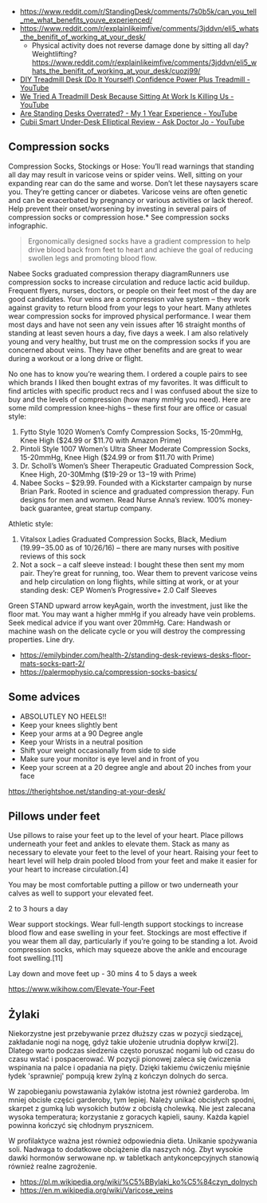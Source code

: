 - https://www.reddit.com/r/StandingDesk/comments/7s0b5k/can_you_tell_me_what_benefits_youve_experienced/
- https://www.reddit.com/r/explainlikeimfive/comments/3jddvn/eli5_whats_the_benifit_of_working_at_your_desk/
  - Physical activity does not reverse damage done by sitting all day? Weightlifting? https://www.reddit.com/r/explainlikeimfive/comments/3jddvn/eli5_whats_the_benifit_of_working_at_your_desk/cuozj99/
- [DIY Treadmill Desk (Do It Yourself) Confidence Power Plus Treadmill - YouTube](https://www.youtube.com/watch?v=H2Ef1Nec8IM)
- [We Tried A Treadmill Desk Because Sitting At Work Is Killing Us - YouTube](https://www.youtube.com/watch?v=6Jcd5XV4VL8)
- [Are Standing Desks Overrated? - My 1 Year Experience - YouTube](https://www.youtube.com/watch?v=wZi903mkis0)
- [Cubii Smart Under-Desk Elliptical Review - Ask Doctor Jo - YouTube](https://www.youtube.com/watch?v=V0ICZ7BzSUc)

## Compression socks

Compression Socks, Stockings or Hose: You’ll read warnings that standing all day may result in varicose veins or spider veins. Well, sitting on your expanding rear can do the same and worse. Don’t let these naysayers scare you. They’re getting cancer or diabetes. Varicose veins are often genetic and can be exacerbated by pregnancy or various activities or lack thereof. Help prevent their onset/worsening by investing in several pairs of compression socks or compression hose.* See compression socks infographic.

> Ergonomically designed socks have a gradient compression to help drive blood back from feet to heart and achieve the goal of reducing swollen legs and promoting blood flow.

Nabee Socks graduated compression therapy diagramRunners use compression socks to increase circulation and reduce lactic acid buildup. Frequent flyers, nurses, doctors, or people on their feet most of the day are good candidates. Your veins are a compression valve system – they work against gravity to return blood from your legs to your heart. Many athletes wear compression socks for improved physical performance. I wear them most days and have not seen any vein issues after 16 straight months of standing at least seven hours a day, five days a week. I am also relatively young and very healthy, but trust me on the compression socks if you are concerned about veins. They have other benefits and are great to wear during a workout or a long drive or flight.

No one has to know you’re wearing them. I ordered a couple pairs to see which brands I liked then bought extras of my favorites. It was difficult to find articles with  specific product recs and I was confused about the size to buy and the levels of compression (how many mmHg you need). Here are some mild compression knee-highs – these first four are office or casual style:

1. Fytto Style 1020 Women’s Comfy Compression Socks, 15-20mmHg, Knee High ($24.99 or $11.70 with Amazon Prime)
2. Pintoli Style 1007 Women’s Ultra Sheer Moderate Compression Socks, 15-20mmHg, Knee High ($24.99 or from $11.70 with Prime)
3. Dr. Scholl’s Women’s Sheer Therapeutic Graduated Compression Sock, Knee High, 20-30Mmhg ($19-29 or $13-$19 with Prime)
4. Nabee Socks – $29.99. Founded with a Kickstarter campaign by nurse Brian Park. Rooted in science and graduated compression therapy. Fun designs for men and women. Read Nurse Anna’s review. 100% money-back guarantee, great startup company.

Athletic style:

1. Vitalsox Ladies Graduated Compression Socks, Black, Medium ($19.99-$35.00 as of 10/26/16) – there are many nurses with positive reviews of this sock
2. Not a sock – a calf sleeve instead: I bought these then sent my mom pair. They’re great for running, too. Wear them to prevent varicose veins and help circulation on long flights, while sitting at work, or at your standing desk: CEP Women’s Progressive+ 2.0 Calf Sleeves

Green STAND upward arrow keyAgain, worth the investment, just like the floor mat. You may want a higher mmHg if you already have vein problems. Seek medical advice if you want over 20mmHg. Care: Handwash or machine wash on the delicate cycle or you will destroy the compressing properties. Line dry.

- https://emilybinder.com/health-2/standing-desk-reviews-desks-floor-mats-socks-part-2/
- https://palermophysio.ca/compression-socks-basics/

## Some advices

- ABSOLUTLEY NO HEELS!!
- Keep your knees slightly bent
- Keep your arms at a 90 Degree angle
- Keep your Wrists in a neutral position
- Shift your weight occasionally from side to side
- Make sure your monitor is eye level and in front of you
- Keep your screen at a 20 degree angle and about 20 inches from your face

https://therightshoe.net/standing-at-your-desk/

## Pillows under feet

Use pillows to raise your feet up to the level of your heart. Place pillows underneath your feet and ankles to elevate them. Stack as many as necessary to elevate your feet to the level of your heart. Raising your feet to heart level will help drain pooled blood from your feet and make it easier for your heart to increase circulation.[4]

You may be most comfortable putting a pillow or two underneath your calves as well to support your elevated feet.

2 to 3 hours a day

 Wear support stockings. Wear full-length support stockings to increase blood flow and ease swelling in your feet. Stockings are most effective if you wear them all day, particularly if you’re going to be standing a lot. Avoid compression socks, which may squeeze above the ankle and encourage foot swelling.[11]

Lay down and move feet up - 30 mins 4 to 5 days a week

https://www.wikihow.com/Elevate-Your-Feet

## Żylaki

Niekorzystne jest przebywanie przez dłuższy czas w pozycji siedzącej, zakładanie nogi na nogę, gdyż takie ułożenie utrudnia dopływ krwi[2]. Dlatego warto podczas siedzenia często poruszać nogami lub od czasu do czasu wstać i pospacerować. W pozycji pionowej zaleca się ćwiczenia wspinania na palce i opadania na pięty. Dzięki takiemu ćwiczeniu mięśnie łydek 'sprawniej' pompują krew żylną z kończyn dolnych do serca.

W zapobieganiu powstawania żylaków istotna jest również garderoba. Im mniej obcisłe części garderoby, tym lepiej. Należy unikać obcisłych spodni, skarpet z gumką lub wysokich butów z obcisłą cholewką. Nie jest zalecana wysoka temperatura; korzystanie z goracych kąpieli, sauny. Każda kąpiel powinna kończyć się chłodnym prysznicem.

W profilaktyce ważna jest również odpowiednia dieta. Unikanie spożywania soli. Nadwaga to dodatkowe obciążenie dla naszych nóg. Zbyt wysokie dawki hormonów serwowane np. w tabletkach antykoncepcyjnych stanowią również realne zagrożenie.

- https://pl.m.wikipedia.org/wiki/%C5%BBylaki_ko%C5%84czyn_dolnych
- https://en.m.wikipedia.org/wiki/Varicose_veins
